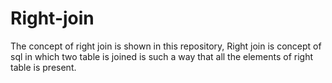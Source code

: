 # Right-join
The concept of right join is shown in this repository,
Right join is concept of sql in which two table is
joined is such a way that all the elements of right 
table is present.
